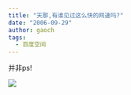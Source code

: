 ```yaml
---
title: "天那,有谁见过这么快的网速吗?"
date: "2006-09-29"
author: gaoch
tags:
  - 百度空间
---
```


并非ps!

<img src="http://hiphotos.baidu.com/spring%5Fgao/pic/item/9d642f38e7296224b8998fe3.jpg" class="blogimg" />[](http://hiphotos.baidu.com/spring%5Fgao/abpic/item/965f8044c2f2914c510ffe13.jpg)

